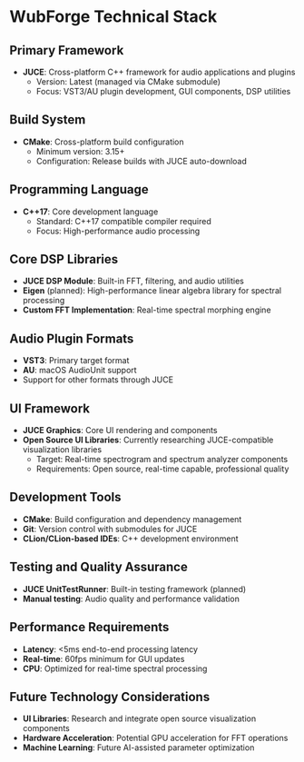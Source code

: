 # WubForge Technical Stack

## Primary Framework
- **JUCE**: Cross-platform C++ framework for audio applications and plugins
  - Version: Latest (managed via CMake submodule)
  - Focus: VST3/AU plugin development, GUI components, DSP utilities

## Build System
- **CMake**: Cross-platform build configuration
  - Minimum version: 3.15+
  - Configuration: Release builds with JUCE auto-download

## Programming Language
- **C++17**: Core development language
  - Standard: C++17 compatible compiler required
  - Focus: High-performance audio processing

## Core DSP Libraries
- **JUCE DSP Module**: Built-in FFT, filtering, and audio utilities
- **Eigen** (planned): High-performance linear algebra library for spectral processing
- **Custom FFT Implementation**: Real-time spectral morphing engine

## Audio Plugin Formats
- **VST3**: Primary target format
- **AU**: macOS AudioUnit support
- Support for other formats through JUCE

## UI Framework
- **JUCE Graphics**: Core UI rendering and components
- **Open Source UI Libraries**: Currently researching JUCE-compatible visualization libraries
  - Target: Real-time spectrogram and spectrum analyzer components
  - Requirements: Open source, real-time capable, professional quality

## Development Tools
- **CMake**: Build configuration and dependency management
- **Git**: Version control with submodules for JUCE
- **CLion/CLion-based IDEs**: C++ development environment

## Testing and Quality Assurance
- **JUCE UnitTestRunner**: Built-in testing framework (planned)
- **Manual testing**: Audio quality and performance validation

## Performance Requirements
- **Latency**: <5ms end-to-end processing latency
- **Real-time**: 60fps minimum for GUI updates
- **CPU**: Optimized for real-time spectral processing

## Future Technology Considerations
- **UI Libraries**: Research and integrate open source visualization components
- **Hardware Acceleration**: Potential GPU acceleration for FFT operations
- **Machine Learning**: Future AI-assisted parameter optimization
